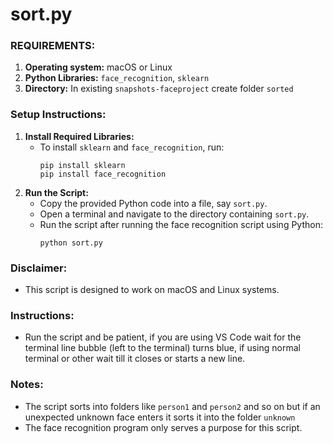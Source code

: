 # sort.py

### REQUIREMENTS:
1. **Operating system:** macOS or Linux
2. **Python Libraries:** `face_recognition`, `sklearn`
3. **Directory:** In existing `snapshots-faceproject` create folder `sorted`

### Setup Instructions:
1. **Install Required Libraries:**
    - To install `sklearn` and `face_recognition`, run:
        ```
        pip install sklearn
        pip install face_recognition
        ```
2. **Run the Script:**
    - Copy the provided Python code into a file, say `sort.py`.
    - Open a terminal and navigate to the directory containing `sort.py`.
    - Run the script after running the face recognition script using Python:
        ```
        python sort.py
        ```

### Disclaimer:
- This script is designed to work on macOS and Linux systems.

### Instructions:
- Run the script and be patient, if you are using VS Code wait for the terminal line bubble (left to the terminal) turns blue, if using normal terminal or other wait till it closes or starts a new line.

### Notes:
- The script sorts into folders like `person1` and `person2` and so on but if an unexpected unknown face enters it sorts it into the folder `unknown`
- The face recognition program only serves a purpose for this script.
